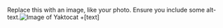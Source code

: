 Replace this with an image, like your photo. Ensure you include some alt-text.![Image of Yaktocat](https://octodex.github.com/images/yaktocat.png)
+[text]



